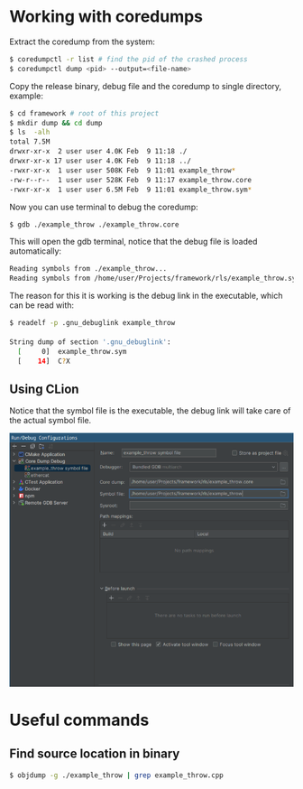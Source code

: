 # Working with coredumps

Extract the coredump from the system:
```bash
$ coredumpctl -r list # find the pid of the crashed process
$ coredumpctl dump <pid> --output=<file-name>
```

Copy the release binary, debug file and the coredump to single directory, example:
```bash
$ cd framework # root of this project
$ mkdir dump && cd dump
$ ls  -alh
total 7.5M
drwxr-xr-x  2 user user 4.0K Feb  9 11:18 ./
drwxr-xr-x 17 user user 4.0K Feb  9 11:18 ../
-rwxr-xr-x  1 user user 508K Feb  9 11:01 example_throw*
-rw-r--r--  1 user user 528K Feb  9 11:17 example_throw.core
-rwxr-xr-x  1 user user 6.5M Feb  9 11:01 example_throw.sym*
```

Now you can use terminal to debug the coredump:
```bash
$ gdb ./example_throw ./example_throw.core
```

This will open the gdb terminal, notice that the debug file is loaded automatically:
```bash
Reading symbols from ./example_throw...
Reading symbols from /home/user/Projects/framework/rls/example_throw.sym...
```

The reason for this it is working is the debug link in the executable, which can be read with:
```bash
$ readelf -p .gnu_debuglink example_throw

String dump of section '.gnu_debuglink':
  [     0]  example_throw.sym
  [    14]  C?X
```

## Using CLion

Notice that the symbol file is the executable, the debug link will take care of the actual symbol file.

![CLion coredump setup](../assets/images/clion_coredump_setup.png "CLion coredump setup")

# Useful commands

## Find source location in binary
```bash
$ objdump -g ./example_throw | grep example_throw.cpp
```
